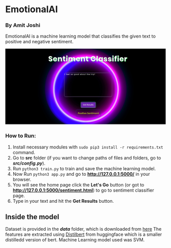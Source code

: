 # EmotionalAI
### By Amit Joshi

EmotionalAI is a machine learning model that classifies the given text to positive and negative sentiment.

<img src="src/static/img/sentiment.png?raw=true" width="600">

### How to Run:
1. Install necessary modules with `sudo pip3 install -r requirements.txt` command.
2. Go to __src__ folder (if you want to change paths of files and folders, go to _**src/config.py**_).
3. Run `python3 train.py` to train and save the machine learning model.
4. Now Run `python3 app.py` and go to **http://127.0.0.1:5000/** in your browser.
5. You will see the home page click the __Let's Go__ button (or got to __http://127.0.0.1:5000/sentiment.html__) to go to sentiment classifier page.
6. Type in your text and hit the __Get Results__ button.

## Inside the model
Dataset is provided in the __*data*__ folder, which is downloaded from [here](https://github.com/clairett/pytorch-sentiment-classification/raw/master/data/SST2/train.tsv)
The features are extracted using [Distilbert](https://huggingface.co/transformers/model_doc/distilbert.html) from huggingface which is a smaller distilledd version of bert.
Machine Learning model used was SVM.
